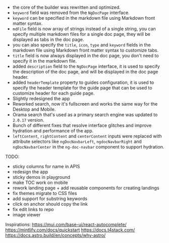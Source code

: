 - the core of the builder was rewritten and optimized.
- `keyword` field was removed from the `NgDocPage` interface.
- `keyword` can be specified in the markdown file using Markdown front matter syntax.
- `mdFile` field is now array of strings instead of a single string, you can specify multiple
  markdown files for a single doc page, they will be displayed as tabs in the doc page.
- you can also specify the `title`, `icon`, `type` and `keyword` fields in the markdown file using
  Markdown front matter syntax to customize tabs.
- `title` field is now always displayed in the doc page, you don't need to specify it in the
  markdown
  file.
- added `description` field to the `NgDocPage` interface, it is used to specify the description of
  the
  doc page, and will be displayed in the doc page header.
- added `headerTemplate` property to guides configuration, it is used to specify the header template
  for the guide page that can be used to customize header for each guide page.
- Slightly redesigned the app
- Reworked search, now it's fullscreen and works the same way for the Desktop and Mobile.
- Orama search that's used as a primary search engine was updated to `2.0.17` version.
- Bunch of different fixes that resolve interface glitches and improve hydration and performance of
  the app.
- `leftContent`, `rightContent` and `centerContent` inputs were replaced with attribute selectors
  like `ngDocNavbarLeft`, `ngdocNavbarRight` and `ngDocNavbarCenter` in the `ng-doc-navbar`
  component to support hydration.

TODO:

- sticky columns for name in APIS
- redesign the app
- sticky demos in playground
- make TOC work on mobile
- rework landing page + add reusable components for creating landings
- fix themes migrate to CSS files
- add support for substring keywords
- click on anchor should copy the link
- fix edit links to repo
- image viewer

Inspirations:
https://mui.com/base-ui/react-autocomplete/
https://mintlify.com/docs/quickstart
https://docs.t4stack.com/
https://docs.astro.build/en/concepts/why-astro/

